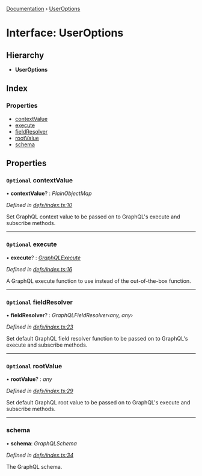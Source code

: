 [Documentation](../README.md) › [UserOptions](useroptions.md)

# Interface: UserOptions

## Hierarchy

* **UserOptions**

## Index

### Properties

* [contextValue](useroptions.md#optional-contextvalue)
* [execute](useroptions.md#optional-execute)
* [fieldResolver](useroptions.md#optional-fieldresolver)
* [rootValue](useroptions.md#optional-rootvalue)
* [schema](useroptions.md#schema)

## Properties

### `Optional` contextValue

• **contextValue**? : *PlainObjectMap*

*Defined in [defs/index.ts:10](https://github.com/badbatch/graphql-box/blob/fc60c6e3/packages/execute/src/defs/index.ts#L10)*

Set GraphQL context value to be passed on to
GraphQL's execute and subscribe methods.

___

### `Optional` execute

• **execute**? : *[GraphQLExecute](../README.md#graphqlexecute)*

*Defined in [defs/index.ts:16](https://github.com/badbatch/graphql-box/blob/fc60c6e3/packages/execute/src/defs/index.ts#L16)*

A GraphQL execute function to use
instead of the out-of-the-box function.

___

### `Optional` fieldResolver

• **fieldResolver**? : *GraphQLFieldResolver‹any, any›*

*Defined in [defs/index.ts:23](https://github.com/badbatch/graphql-box/blob/fc60c6e3/packages/execute/src/defs/index.ts#L23)*

Set default GraphQL field resolver function to
be passed on to GraphQL's execute and subscribe
methods.

___

### `Optional` rootValue

• **rootValue**? : *any*

*Defined in [defs/index.ts:29](https://github.com/badbatch/graphql-box/blob/fc60c6e3/packages/execute/src/defs/index.ts#L29)*

Set default GraphQL root value to be passed on to
GraphQL's execute and subscribe methods.

___

###  schema

• **schema**: *GraphQLSchema*

*Defined in [defs/index.ts:34](https://github.com/badbatch/graphql-box/blob/fc60c6e3/packages/execute/src/defs/index.ts#L34)*

The GraphQL schema.

